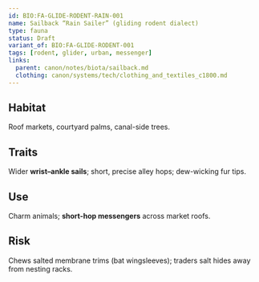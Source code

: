 ```yaml
---
id: BIO:FA-GLIDE-RODENT-RAIN-001
name: Sailback “Rain Sailer” (gliding rodent dialect)
type: fauna
status: Draft
variant_of: BIO:FA-GLIDE-RODENT-001
tags: [rodent, glider, urban, messenger]
links:
  parent: canon/notes/biota/sailback.md
  clothing: canon/systems/tech/clothing_and_textiles_c1800.md
---
```


## Habitat
Roof markets, courtyard palms, canal-side trees.

## Traits
Wider **wrist–ankle sails**; short, precise alley hops; dew-wicking fur tips.

## Use
Charm animals; **short-hop messengers** across market roofs.

## Risk
Chews salted membrane trims (bat wingsleeves); traders salt hides away from nesting racks.
